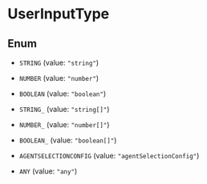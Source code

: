 

# UserInputType

## Enum


* `STRING` (value: `"string"`)

* `NUMBER` (value: `"number"`)

* `BOOLEAN` (value: `"boolean"`)

* `STRING_` (value: `"string[]"`)

* `NUMBER_` (value: `"number[]"`)

* `BOOLEAN_` (value: `"boolean[]"`)

* `AGENTSELECTIONCONFIG` (value: `"agentSelectionConfig"`)

* `ANY` (value: `"any"`)



